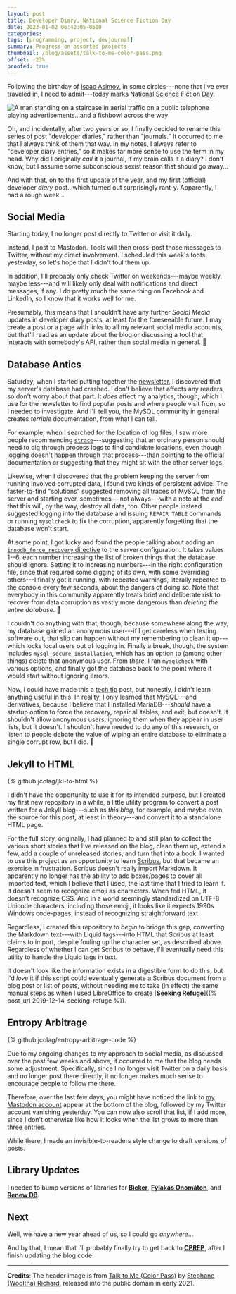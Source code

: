 ```yaml
---
layout: post
title: Developer Diary, National Science Fiction Day
date: 2023-01-02 06:42:05-0500
categories:
tags: [programming, project, devjournal]
summary: Progress on assorted projects
thumbnail: /blog/assets/talk-to-me-color-pass.png
offset: -23%
proofed: true
---
```


Following the birthday of [Isaac Asimov](https://en.wikipedia.org/wiki/Isaac_Asimov), in some circles---none that I've ever traveled in, I need to admit---today marks [National Science Fiction Day](https://en.wikipedia.org/wiki/National_Science_Fiction_Day).

![A man standing on a staircase in aerial traffic on a public telephone playing advertisements...and a fishbowl across the way](/blog/assets/talk-to-me-color-pass.png "The top hat really sells this...")

Oh, and incidentally, after two years or so, I finally decided to rename this series of post "developer diaries," rather than "journals."  It occurred to me that I always think of them that way.  In my notes, I always refer to "developer diary entries," so it makes far more sense to use the term in my head.  Why did I originally *call* it a journal, if my brain calls it a diary?  I don't know, but I assume some subconscious sexist reason that should go away...

And with that, on to the first update of the year, and my first (official) developer *diary* post...which turned out surprisingly rant-y.  Apparently, I had a rough week...

## Social Media

Starting today, I no longer post directly to Twitter or visit it daily.

Instead, I post to Mastodon.  Tools will then cross-post those messages to Twitter, without my direct involvement.  I scheduled this week's toots yesterday, so let's hope that I didn't foul them up.

In addition, I'll probably only check Twitter on weekends---maybe weekly, maybe less---and will likely only deal with notifications and direct messages, if any.  I do pretty much the same thing on Facebook and LinkedIn, so I know that it works well for me.

Presumably, this means that I shouldn't have any further *Social Media* updates in developer diary posts, at least for the foreseeable future.  I may create a post or a page with links to all my relevant social media accounts, but that'll read as an update about the blog or discussing a tool that interacts with somebody's API, rather than social media in general.  🎊

## Database Antics

Saturday, when I started putting together the [newsletter](https://buymeacoffee.com/jcolag), I discovered that my server's database had crashed.  I don't believe that affects any readers, so don't worry about that part.  It *does* affect my analytics, though, which I use for the newsletter to find popular posts and where people visit from, so I needed to investigate.  And I'll tell you, the MySQL community in general creates *terrible* documentation, from what I can tell.

For example, when I searched for the location of log files, I saw more people recommending [`strace`](https://strace.io/)---suggesting that an ordinary person should need to dig through process logs to find candidate locations, even though logging doesn't happen through that process---than pointing to the official documentation or suggesting that they might sit with the other server logs.

Likewise, when I discovered that the problem keeping the server from running involved corrupted data, I found two kinds of persistent advice:  The faster-to-find "solutions" suggested removing all traces of MySQL from the server and starting over, sometimes---not always---with a note at the *end* that this will, by the way, destroy all data, too.  Other people instead suggested logging into the database and issuing `REPAIR TABLE` commands or running `mysqlcheck` to fix the corruption, apparently forgetting that the database won't start.

At some point, I got lucky and found the people talking about adding an [`innodb_force_recovery` directive](https://dev.mysql.com/doc/refman/5.7/en/forcing-innodb-recovery.html) to the server configuration.  It takes values 1--6, each number increasing the list of broken things that the database should ignore.  Setting it to increasing numbers---in the right configuration file, since that required some digging of its own, with some overriding others---I finally got it running, with repeated warnings, literally repeated to the console every few seconds, about the dangers of doing so.  Note that everybody in this community apparently treats brief and deliberate risk to  recover from data corruption as vastly more dangerous than *deleting the entire database*.  🤦

I couldn't do anything with that, though, because somewhere along the way, my database gained an anonymous user---if I get careless when testing software out, that slip can happen without my remembering to clean it up---which locks local users out of logging in.  Finally a break, though, the system includes `mysql_secure_installation`, which has an option to (among other things) delete that anonymous user.  From *there*, I ran `mysqlcheck` with various options, and finally got the database back to the point where it would start without ignoring errors.

Now, I could have made this a [tech tip](/blog/tag/techtips) post, but honestly, I didn't learn anything useful in this.  In reality, I only learned that MySQL---and derivatives, because I believe that I installed MariaDB---*should* have a startup option to force the recovery, repair all tables, and exit, but doesn't.  It shouldn't allow anonymous users, ignoring them when they appear in user lists, but it doesn't.  I shouldn't have needed to do any of this research, or listen to people debate the value of wiping an entire database to eliminate a single corrupt row, but I did.  🤬

## Jekyll to HTML

{% github jcolag/jkl-to-html %}

I didn't have the opportunity to use it for its intended purpose, but I created my first new repository in a while, a little utility program to convert a post written for a Jekyll blog---such as *this blog*, for example, and maybe even the source for this post, at least in theory---and convert it to a standalone HTML page.

For the full story, originally, I had planned to and still plan to collect the various short stories that I've released on the blog, clean them up, extend a few, add a couple of unreleased stories, and turn that into a book.  I wanted to use this project as an opportunity to learn [Scribus](https://www.scribus.net/), but that became an exercise in frustration.  Scribus doesn't really import Markdown.  It apparently no longer has the ability to add boxes/pages to cover all imported text, which I believe that I used, the last time that I tried to learn it.  It doesn't seem to recognize emoji as characters.  When fed HTML, it doesn't recognize CSS.  And in a world seemingly standardized on UTF-8 Unicode characters, including those emoji, it looks like it expects 1990s Windows code-pages, instead of recognizing straightforward text.

Regardless, I created this repository to *begin* to bridge this gap, converting the Markdown text---with Liquid tags---into HTML that Scribus at least claims to import, despite fouling up the character set, as described above.  Regardless of whether I can get Scribus to behave, I'll eventually need this utility to handle the Liquid tags in text.

It doesn't look like the information exists in a digestible form to do this, but I'd *love* it if this script could eventually generate a Scribus document from a blog post or list of posts, without needing me to take (in effect) the same manual steps as when I used LibreOffice to create [**Seeking Refuge**]({% post_url 2019-12-14-seeking-refuge %}).

## Entropy Arbitrage

{% github jcolag/entropy-arbitrage-code %}

Due to my ongoing changes to my approach to social media, as discussed over the past few weeks and above, it occurred to me that the blog needs some adjustment.  Specifically, since I no longer visit Twitter on a daily basis and no longer post there directly, it no longer makes much sense to encourage people to follow me there.

Therefore, over the last few days, you might have noticed the link to [my Mastodon account](https://mastodon.social/@jcolag) appear at the bottom of the blog, followed by my Twitter account vanishing yesterday.  You can now also scroll that list, if I add more, since I don't otherwise like how it looks when the list grows to more than three entries.

While there, I made an invisible-to-readers style change to draft versions of posts.

## Library Updates

I needed to bump versions of libraries for [**Bicker**](https://github.com/jcolag/Bicker), [**Fýlakas Onomáton**](https://github.com/jcolag/fylakas-onomaton), and [**Renew DB**](https://github.com/jcolag/RenewDB).

## Next

Well, we have a new year ahead of us, so I could go *anywhere*...

And by that, I mean that I'll probably finally try to get back to [**CPREP**](https://github.com/jcolag/background-generator), after I finish updating the blog code.

* * *

**Credits**:  The header image is from [Talk to Me (Color Pass)](https://archive.org/details/Wootha_Public_Domain) by [Stephane (Wooltha) Richard](https://t.me/atelierdarts), released into the public domain in early 2021.
